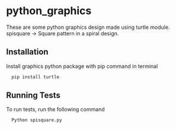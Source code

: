 
# python_graphics
These are some python graphics design made using turtle module. spisquare -> Square pattern in a spiral design.



## Installation

Install graphics python package with pip command in terminal 

```bash
  pip install turtle
```
    
## Running Tests

To run tests, run the following command

```bash
  Python spisquare.py
```

